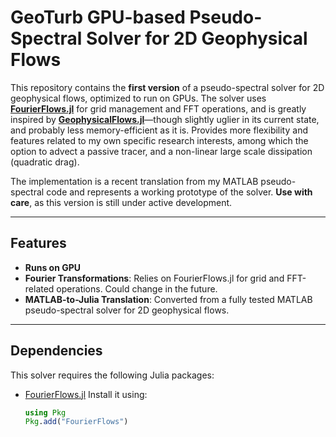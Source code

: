 # GeoTurb GPU-based Pseudo-Spectral Solver for 2D Geophysical Flows


This repository contains the **first version** of a pseudo-spectral solver for 2D geophysical flows, optimized to run on GPUs. The solver uses **[FourierFlows.jl](https://github.com/FourierFlows/FourierFlows.jl)** for grid management and FFT operations, and is greatly inspired by **[GeophysicalFlows.jl](https://github.com/FourierFlows/GeophysicalFlows.jl)**—though slightly uglier in its current state, and probably less memory-efficient as it is. Provides more flexibility and features related to my own specific research interests, among which the option to advect a passive tracer, and a non-linear large scale dissipation (quadratic drag).

The implementation is a recent translation from my MATLAB pseudo-spectral code and represents a working prototype of the solver. **Use with care**, as this version is still under active development.

---

## Features

- **Runs on GPU**
- **Fourier Transformations**: Relies on FourierFlows.jl for grid and FFT-related operations. Could change in the future.
- **MATLAB-to-Julia Translation**: Converted from a fully tested MATLAB pseudo-spectral solver for 2D geophysical flows.

---

## Dependencies

This solver requires the following Julia packages:
- [FourierFlows.jl](https://github.com/FourierFlows/FourierFlows.jl)
  Install it using:
  ```julia
  using Pkg
  Pkg.add("FourierFlows")
